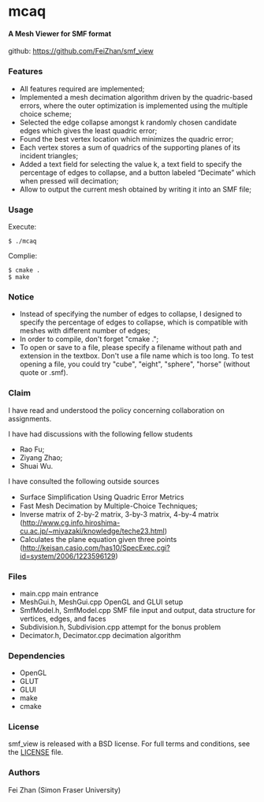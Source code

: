mcaq
========

#### A Mesh Viewer for SMF format

github: https://github.com/FeiZhan/smf_view

### Features

- All features required are implemented;
- Implemented a mesh decimation algorithm driven by the quadric-based errors, where the outer optimization is implemented using the multiple choice scheme;
- Selected the edge collapse amongst k randomly chosen candidate edges which gives the least quadric error;
- Found the best vertex location which minimizes the quadric error;
- Each vertex stores a sum of quadrics of the supporting planes of its incident triangles;
- Added a text field for selecting the value k, a text field to specify the percentage of edges to collapse, and a button labeled “Decimate” which when pressed will decimation;
- Allow to output the current mesh obtained by writing it into an SMF file;

### Usage

Execute:
```
$ ./mcaq
```
Complie:
```
$ cmake .
$ make
```

### Notice

- Instead of specifying the number of edges to collapse, I designed to specify the percentage of edges to collapse, which is compatible with meshes with different number of edges;
- In order to compile, don't forget "cmake .";
- To open or save to a file, please specify a filename without path and extension in the textbox. Don't use a file name which is too long. To test opening a file, you could try "cube", "eight", "sphere", "horse" (without quote or .smf).

### Claim

I have read and understood the policy concerning collaboration on assignments.

I have had discussions with the following fellow students
- Rao Fu;
- Ziyang Zhao;
- Shuai Wu.

I have consulted the following outside sources
- Surface Simpliﬁcation Using Quadric Error Metrics
- Fast Mesh Decimation by Multiple-Choice Techniques;
- Inverse matrix of 2-by-2 matrix, 3-by-3 matrix, 4-by-4 matrix (http://www.cg.info.hiroshima-cu.ac.jp/~miyazaki/knowledge/teche23.html)
- Calculates the plane equation given three points (http://keisan.casio.com/has10/SpecExec.cgi?id=system/2006/1223596129)

### Files

- main.cpp							main entrance
- MeshGui.h, MeshGui.cpp			OpenGL and GLUI setup
- SmfModel.h, SmfModel.cpp			SMF file input and output, data structure for vertices, edges, and faces
- Subdivision.h, Subdivision.cpp	attempt for the bonus problem
- Decimator.h, Decimator.cpp		decimation algorithm

### Dependencies

- OpenGL
- GLUT
- GLUI
- make
- cmake

### License

smf_view is released with a BSD license. For full terms and conditions, see the [LICENSE](LICENSE) file.

### Authors

Fei Zhan (Simon Fraser University)
